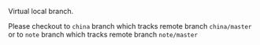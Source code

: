 Virtual local branch.
 
Please checkout to `china` branch which tracks remote branch `china/master` or to `note` branch which tracks remote branch `note/master`